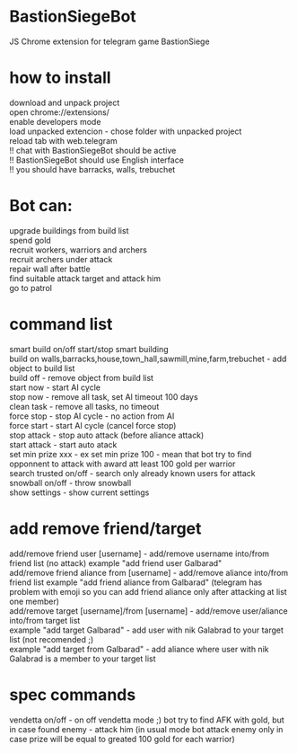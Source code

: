 # BastionSiegeBot
JS Chrome extension for telegram game BastionSiege

# how to install
download and unpack project<br>
open chrome://extensions/<br>
enable developers mode<br>
load unpacked extencion - chose folder with unpacked project<br>
reload tab with web.telegram<br>
!! chat with BastionSiegeBot should be active<br>
!! BastionSiegeBot should use English interface<br>
!! you should have barracks, walls, trebuchet<br>

# Bot can:
upgrade buildings from build list<br>
spend gold<br>
recruit workers, warriors and archers<br>
recruit archers under attack<br>
repair wall after battle<br>
find suitable attack target and attack him<br>
go to patrol<br>

# command list
smart build on/off start/stop smart building<br>
build on  walls,barracks,house,town_hall,sawmill,mine,farm,trebuchet - add object to build list<br>
build off - remove object from build list<br>
start now - start AI cycle<br>
stop now - remove all task, set AI timeout 100 days<br>
clean task - remove all tasks, no timeout<br>
force stop - stop AI cycle - no action from AI<br>
force start - start AI cycle (cancel force stop)<br>
stop attack - stop auto attack (before aliance attack)<br>
start attack - start auto atack<br>
set min prize xxx - ex set min prize 100 - mean that bot try to find opponnent to attack with award att least 100 gold per warrior<br>
search trusted on/off - search only already known users for attack<br>
snowball on/off - throw snowball<br>
show settings - show current settings<br>
 

# add remove friend/target
add/remove friend user [username] - add/remove username into/from friend list (no attack) example "add friend user Galbarad"<br>
add/remove friend aliance from [username] - add/remove aliance into/from friend list example "add friend aliance from Galbarad" (telegram has problem with emoji so you can add friend aliance only after attacking at list one member)<br>
add/remove target [username]/from [username] - add/remove user/aliance into/from target list<br>
example "add target Galbarad" - add user with nik Galabrad to your target list (not recomended ;)<br>
example "add target from Galbarad" - add aliance where user with nik Galabrad is a member to your target list<br>

# spec commands
vendetta on/off - on off vendetta mode ;) bot try to find AFK with gold, but in case found enemy - attack him (in usual mode bot attack enemy only in case prize will be equal to greated 100 gold for each warrior)<br>

